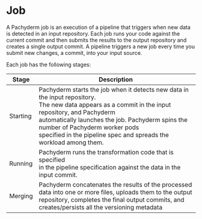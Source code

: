 # Job

A Pachyderm job is an execution of a pipeline that triggers when new data is
detected in an input repository. Each job runs your code against the current
commit and then submits the results to the output repository and creates a
single output commit. A pipeline triggers a new job every time you submit new
changes, a commit, into your input source.

Each job has the following stages:

| Stage    | Description                                                                                                                                                                                                                                                                                                               |
| -------- | ------------------------------------------------------------------------------------------------------------------------------------------------------------------------------------------------------------------------------------------------------------------------------------------------------------------------- |
| Starting | Pachyderm starts the job when it detects new data in the input repository. <br> The new data appears as a commit in the input repository, and Pachyderm <br> automatically launches the job. Pachyderm spins the number of Pachyderm worker pods <br> specified in the pipeline spec and spreads the workload among them. |
| Running  | Pachyderm runs the transformation code that is specified <br> in the pipeline specification against the data in the input commit.                                                                                                                                                                                         |
| Merging  | Pachyderm concatenates the results of the processed <br> data into one or more files, uploads them to the output repository, completes the final output commits, and creates/persists all the versioning metadata                                                                                                         |
